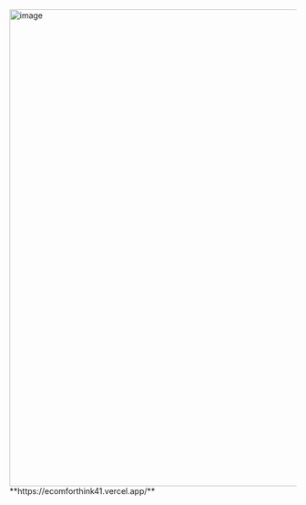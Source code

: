 <img width="1850" height="837" alt="image" src="https://github.com/user-attachments/assets/a3bb416f-c73c-475a-9e06-2d9c1591305c" />
**https://ecomforthink41.vercel.app/**
